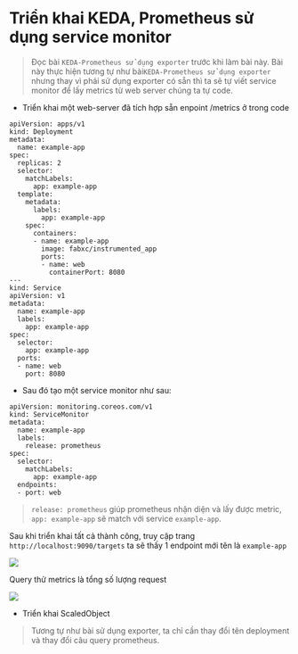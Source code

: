 # Triển khai KEDA, Prometheus sử dụng service monitor
> Đọc bài `KEDA-Prometheus sử dụng exporter` trước khi làm bài này.
> Bài này thực hiện tương tự như bài`KEDA-Prometheus sử dụng exporter` nhưng thay vì phải sử dụng exporter có sẵn thì ta sẽ tự viết service monitor để lấy metrics từ web server chúng ta tự code.

- Triển khai một web-server đã tích hợp sẵn enpoint /metrics ở trong code

```console
apiVersion: apps/v1
kind: Deployment
metadata:
  name: example-app
spec:
  replicas: 2
  selector:
    matchLabels:
      app: example-app
  template:
    metadata:
      labels:
        app: example-app
    spec:
      containers:
      - name: example-app
        image: fabxc/instrumented_app
        ports:
        - name: web
          containerPort: 8080
---
kind: Service
apiVersion: v1
metadata:
  name: example-app
  labels:
    app: example-app
spec:
  selector:
    app: example-app
  ports:
  - name: web
    port: 8080
```

- Sau đó tạo một service monitor như sau:

```console
apiVersion: monitoring.coreos.com/v1
kind: ServiceMonitor
metadata:
  name: example-app
  labels:
    release: prometheus
spec:
  selector:
    matchLabels:
      app: example-app
  endpoints:
  - port: web
```

> `release: prometheus` giúp prometheus nhận diện và lấy được metric, `app: example-app` sẽ match với service `example-app`.

Sau khi triển khai tất cả thành công, truy cập trang `http://localhost:9090/targets` ta sẽ thấy 1 endpoint mới tên là `example-app`

<img src="./img/example-target.PNG">

Query thử metrics là tổng số lượng request

<img src="./img/metric-http.PNG">


- Triển khai ScaledObject
  
> Tương tự như bài sử dụng exporter, ta chỉ cần thay đổi tên deployment và thay đổi câu query prometheus.
